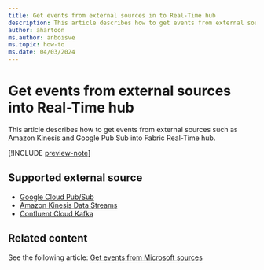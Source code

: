```yaml
---
title: Get events from external sources in to Real-Time hub
description: This article describes how to get events from external sources such as Amazon Kinesis and Google Pub Sub into Fabric Real-Time hub.
author: ahartoon
ms.author: anboisve
ms.topic: how-to
ms.date: 04/03/2024
---
```


# Get events from external sources into Real-Time hub
This article describes how to get events from external sources such as Amazon Kinesis and Google Pub Sub into Fabric Real-Time hub.

[!INCLUDE [preview-note](./includes/preview-note.md)]

## Supported external source

- [Google Cloud Pub/Sub](add-source-google-cloud-pub-sub.md)
- [Amazon Kinesis Data Streams](add-source-amazon-kinesis-data-streams.md)
- [Confluent Cloud Kafka](add-source-confluent-kafka.md)

## Related content
See the following article: [Get events from Microsoft sources](get-events-microsoft-sources.md)